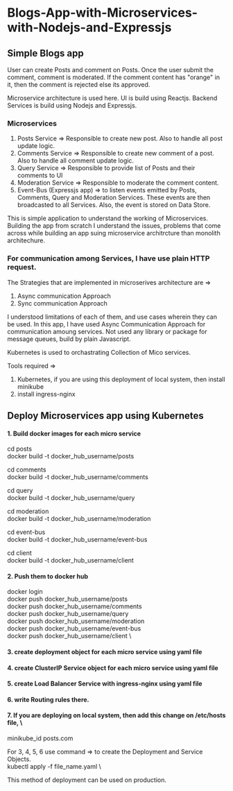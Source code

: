 # Blogs-App-with-Microservices-with-Nodejs-and-Expressjs

## Simple Blogs app

User can create Posts and comment on Posts.
Once the user submit the comment, comment is moderated. If the comment content has "orange" in it, then the comment is rejected else its approved.

Microservice architecture is used here.
UI is build using Reactjs.
Backend Services is build using Nodejs and Expressjs.

### Microservices
1. Posts Service => Responsible to create new post. Also to handle all post update logic.
2. Comments Service => Responsible to create new comment of a post. Also to handle all comment update logic.
3. Query Service => Responsible to provide list of Posts and their comments to UI
4. Moderation Service => Responsible to moderate the comment content.
5. Event-Bus (Expressjs app) => to listen events emitted by Posts, Comments, Query and Moderation Services. These events are then broadcasted to all Services. Also, the event is stored on Data Store.

This is simple application to understand the working of Microservices.
Building the app from scratch I understand the issues, problems that come across while building an app suing microservice architrcture than monolith architechure.

### For communication among Services, I have use plain HTTP request.
The Strategies that are implemented in microserives architecture are =>
1. Async communication Approach
2. Sync communication Approach

I understood limitations of each of them, and use cases wherein they can be used.
In this app, I have used Async Communication Approach for communication amoung services.
Not used any library or package for message queues, build by plain Javascript.

Kubernetes is used to orchastrating Collection of Mico services.

Tools required =>
1. Kubernetes, if you are using this deployment of local system, then install minikube
2. install ingress-nginx

## Deploy Microservices app using Kubernetes

#### 1. Build docker images for each micro service

cd posts \
docker build -t docker_hub_username/posts

cd comments \
docker build -t docker_hub_username/comments

cd query \
docker build -t docker_hub_username/query

cd moderation \
docker build -t docker_hub_username/moderation

cd event-bus \
docker build -t docker_hub_username/event-bus

cd client \
docker build -t docker_hub_username/client


#### 2. Push them to docker hub

docker login \
docker push docker_hub_username/posts \
docker push docker_hub_username/comments \
docker push docker_hub_username/query \
docker push docker_hub_username/moderation \
docker push docker_hub_username/event-bus \
docker push docker_hub_username/client \


#### 3. create deployment object for each micro service using yaml file

#### 4. create ClusterIP Service object for each micro service using yaml file


#### 5. create Load Balancer Service with ingress-nginx using yaml file

#### 6. write Routing rules there.

#### 7. If you are deploying on local system, then add this change on /etc/hosts file, \
minikube_id posts.com

For 3, 4, 5, 6 use command => to create the Deployment and Service Objects. \
kubectl apply -f file_name.yaml \


This method of deployment can be used on production.